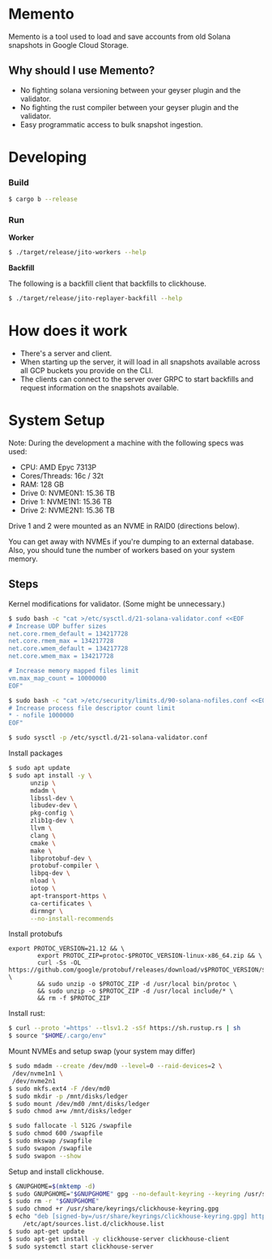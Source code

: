 # Memento

Memento is a tool used to load and save accounts from old Solana snapshots in Google Cloud Storage.

## Why should I use Memento?
- No fighting solana versioning between your geyser plugin and the validator.
- No fighting the rust compiler between your geyser plugin and the validator.
- Easy programmatic access to bulk snapshot ingestion.

# Developing

### Build
```bash
$ cargo b --release
```

### Run

**Worker**
```bash
$ ./target/release/jito-workers --help
```

**Backfill**

The following is a backfill client that backfills to clickhouse.
```bash
$ ./target/release/jito-replayer-backfill --help
```

# How does it work
- There's a server and client. 
- When starting up the server, it will load in all snapshots available across all GCP buckets you provide on the CLI.
- The clients can connect to the server over GRPC to start backfills and request information on the snapshots available.

# System Setup
Note: During the development a machine with the following specs was used:
- CPU: AMD Epyc 7313P
- Cores/Threads: 16c / 32t
- RAM: 128 GB
- Drive 0: NVME0N1: 15.36 TB
- Drive 1: NVME1N1: 15.36 TB
- Drive 2: NVME2N1: 15.36 TB

Drive 1 and 2 were mounted as an NVME in RAID0 (directions below).

You can get away with NVMEs if you're dumping to an external database. Also, you should tune the number of workers based on your system memory.

## Steps

Kernel modifications for validator. (Some might be unnecessary.)

```bash
$ sudo bash -c "cat >/etc/sysctl.d/21-solana-validator.conf <<EOF
# Increase UDP buffer sizes
net.core.rmem_default = 134217728
net.core.rmem_max = 134217728
net.core.wmem_default = 134217728
net.core.wmem_max = 134217728

# Increase memory mapped files limit
vm.max_map_count = 10000000
EOF"

$ sudo bash -c "cat >/etc/security/limits.d/90-solana-nofiles.conf <<EOF
# Increase process file descriptor count limit
* - nofile 1000000
EOF"

$ sudo sysctl -p /etc/sysctl.d/21-solana-validator.conf
```

Install packages
```bash
$ sudo apt update
$ sudo apt install -y \
      unzip \
      mdadm \
      libssl-dev \
      libudev-dev \
      pkg-config \
      zlib1g-dev \
      llvm \
      clang \
      cmake \
      make \
      libprotobuf-dev \
      protobuf-compiler \
      libpq-dev \
      nload \
      iotop \
      apt-transport-https \
      ca-certificates \
      dirmngr \
      --no-install-recommends
```

Install protobufs

```
export PROTOC_VERSION=21.12 && \
        export PROTOC_ZIP=protoc-$PROTOC_VERSION-linux-x86_64.zip && \
        curl -Ss -OL https://github.com/google/protobuf/releases/download/v$PROTOC_VERSION/$PROTOC_ZIP \
        && sudo unzip -o $PROTOC_ZIP -d /usr/local bin/protoc \
        && sudo unzip -o $PROTOC_ZIP -d /usr/local include/* \
        && rm -f $PROTOC_ZIP
```

Install rust:
```bash
$ curl --proto '=https' --tlsv1.2 -sSf https://sh.rustup.rs | sh
$ source "$HOME/.cargo/env"
```

Mount NVMEs and setup swap (your system may differ)
```bash
$ sudo mdadm --create /dev/md0 --level=0 --raid-devices=2 \
 /dev/nvme1n1 \
 /dev/nvme2n1
$ sudo mkfs.ext4 -F /dev/md0
$ sudo mkdir -p /mnt/disks/ledger
$ sudo mount /dev/md0 /mnt/disks/ledger
$ sudo chmod a+w /mnt/disks/ledger

$ sudo fallocate -l 512G /swapfile
$ sudo chmod 600 /swapfile
$ sudo mkswap /swapfile
$ sudo swapon /swapfile
$ sudo swapon --show
```

Setup and install clickhouse.

```bash
$ GNUPGHOME=$(mktemp -d)
$ sudo GNUPGHOME="$GNUPGHOME" gpg --no-default-keyring --keyring /usr/share/keyrings/clickhouse-keyring.gpg --keyserver hkp://keyserver.ubuntu.com:80 --recv-keys 8919F6BD2B48D754
$ sudo rm -r "$GNUPGHOME"
$ sudo chmod +r /usr/share/keyrings/clickhouse-keyring.gpg
$ echo "deb [signed-by=/usr/share/keyrings/clickhouse-keyring.gpg] https://packages.clickhouse.com/deb stable main" | sudo tee \
    /etc/apt/sources.list.d/clickhouse.list
$ sudo apt-get update
$ sudo apt-get install -y clickhouse-server clickhouse-client
$ sudo systemctl start clickhouse-server
```

